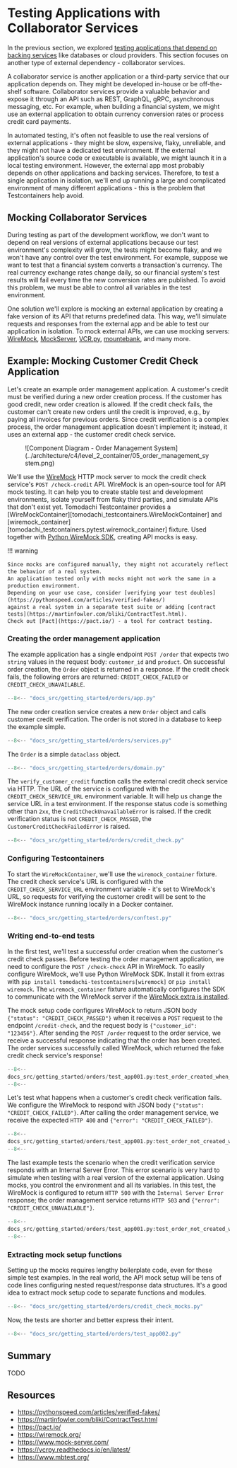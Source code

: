 # Testing Applications with Collaborator Services

In the previous section, we explored [testing applications that depend on backing services](./testing-app-with-backing-services.md) like databases or cloud providers.
This section focuses on another type of external dependency - collaborator services.

A collaborator service is another application or a third-party service that our application depends on.
They might be developed in-house or be off-the-shelf software.
Collaborator services provide a valuable behavior and expose it through an API such as REST, GraphQL, gRPC, asynchronous messaging, etc.
For example, when building a financial system, we might use an external application to obtain currency conversion rates or process credit card payments.

In automated testing, it's often not feasible to use the real versions of external applications -
they might be slow, expensive, flaky, unreliable, and they might not have a dedicated test environment.
If the external application's source code or executable is available, we might launch it in a local testing environment.
However, the external app most probably depends on other applications and backing services.
Therefore, to test a single application in isolation, we'll end up running a large and complicated environment of many different applications -
this is the problem that Testcontainers help avoid.

## Mocking Collaborator Services

During testing as part of the development workflow, we don't want to depend on real versions of external applications
because our test environment's complexity will grow, the tests might become flaky, and we won't have any control over the test environment.
For example, suppose we want to test that a financial system converts a transaction's currency.
The real currency exchange rates change daily, so our financial system's test results will fail every time the new conversion rates are published.
To avoid this problem, we must be able to control all variables in the test environment.

One solution we'll explore is mocking an external application by creating a fake version of its API that returns predefined data.
This way, we'll simulate requests and responses from the external app and be able to test our application in isolation.
To mock external APIs, we can use mocking servers: [WireMock](https://wiremock.org/), [MockServer](https://www.mock-server.com/),
[VCR.py](https://vcrpy.readthedocs.io/en/latest/), [mountebank](https://www.mbtest.org/), and many more.

## Example: Mocking Customer Credit Check Application

Let's create an example order management application.
A customer's credit must be verified during a new order creation process.
If the customer has good credit, new order creation is allowed. If the credit check fails,
the customer can't create new orders until the credit is improved, e.g., by paying all invoices for previous orders.
Since credit verification is a complex process, the order management application doesn't implement it;
instead, it uses an external app - the customer credit check service.

<figure markdown>
  ![Component Diagram - Order Management System](../architecture/c4/level_2_container/05_order_management_system.png)
</figure>

We'll use the [WireMock](https://wiremock.org/) HTTP mock server to mock the credit check service's `POST /check-credit` API.
WireMock is an open-source tool for API mock testing. It can help you to create stable test and development environments,
isolate yourself from flaky third parties, and simulate APIs that don't exist yet.
Tomodachi Testcontainer provides a [WireMockContainer][tomodachi_testcontainers.WireMockContainer]
and [wiremock_container][tomodachi_testcontainers.pytest.wiremock_container] fixture.
Used together with [Python WireMock SDK](https://github.com/wiremock/python-wiremock), creating API mocks is easy.

!!! warning

    Since mocks are configured manually, they might not accurately reflect the behavior of a real system.
    An application tested only with mocks might not work the same in a production environment.
    Depending on your use case, consider [verifying your test doubles](https://pythonspeed.com/articles/verified-fakes/)
    against a real system in a separate test suite or adding [contract tests](https://martinfowler.com/bliki/ContractTest.html).
    Check out [Pact](https://pact.io/) - a tool for contract testing.

### Creating the order management application

The example application has a single endpoint `POST /order` that expects two `string` values in the request body: `customer_id` and `product`.
On successful order creation, the `Order` object is returned in a response.
If the credit check fails, the following errors are returned: `CREDIT_CHECK_FAILED` or `CREDIT_CHECK_UNAVAILABLE`.

```py title="src/app.py" hl_lines="13-16"
--8<-- "docs_src/getting_started/orders/app.py"
```

The new order creation service creates a new `Order` object and calls customer credit verification.
The order is not stored in a database to keep the example simple.

```py title="src/services.py" hl_lines="13"
--8<-- "docs_src/getting_started/orders/services.py"
```

The `Order` is a simple `dataclass` object.

```py title="src/domain.py"
--8<-- "docs_src/getting_started/orders/domain.py"
```

The `verify_customer_credit` function calls the external credit check service via HTTP.
The URL of the service is configured with the `CREDIT_CHECK_SERVICE_URL` environment variable.
It will help us change the service URL in a test environment.
If the response status code is something other than `2xx`, the `CreditCheckUnavailableError` is raised.
If the credit verification status is not `CREDIT_CHECK_PASSED`, the `CustomerCreditCheckFailedError` is raised.

```py title="src/credit_check.py" hl_lines="16-19 32"
--8<-- "docs_src/getting_started/orders/credit_check.py"
```

### Configuring Testcontainers

To start the `WireMockContainer`, we'll use the `wiremock_container` fixture.
The credit check service's URL is configured with the `CREDIT_CHECK_SERVICE_URL` environment variable -
it's set to WireMock's URL, so requests for verifying the customer credit will be sent to
the WireMock instance running locally in a Docker container.

```py title="tests/conftest.py" hl_lines="13 20"
--8<-- "docs_src/getting_started/orders/conftest.py"
```

### Writing end-to-end tests

In the first test, we'll test a successful order creation when the customer's credit check passes.
Before testing the order management application, we need to configure the `POST /check-check` API in WireMock.
To easily configure WireMock, we'll use Python WireMock SDK.
Install it from extras with `pip install tomodachi-testcontainers[wiremock]` or `pip install wiremock`.
The `wiremock_container` fixture automatically configures the SDK to communicate with the WireMock server if the [WireMock extra is installed](../installation.md).

The mock setup code configures WireMock to return JSON body `{"status": "CREDIT_CHECK_PASSED"}` when it receives
a `POST` request to the endpoint `/credit-check`, and the request body is `{"customer_id": "123456"}`.
After sending the `POST /order` request to the order service, we receive a successful response indicating that the order has been created.
The order services successfully called WireMock, which returned the fake credit check service's response!

```py title="tests/test_app.py" hl_lines="11 16 21"
--8<--
docs_src/getting_started/orders/test_app001.py:test_order_created_when_credit_check_passed
--8<--
```

Let's test what happens when a customer's credit check verification fails.
We configure the WireMock to respond with JSON body `{"status": "CREDIT_CHECK_FAILED"}`.
After calling the order management service, we receive the expected `HTTP 400` and `{"error": "CREDIT_CHECK_FAILED"}`.

```py title="tests/test_app.py" hl_lines="11 21-22"
--8<--
docs_src/getting_started/orders/test_app001.py:test_order_not_created_when_credit_check_failed
--8<--
```

The last example tests the scenario when the credit verification service responds with an Internal Server Error.
This error scenario is very hard to simulate when testing with a real version of the external application.
Using mocks, you control the environment and all its variables.
In this test, the WireMock is configured to return `HTTP 500` with the `Internal Server Error` response;
the order management service returns `HTTP 503` and `{"error": "CREDIT_CHECK_UNAVAILABLE"}`.

```py title="tests/test_app.py" hl_lines="6-7 17-18"
--8<--
docs_src/getting_started/orders/test_app001.py:test_order_not_created_when_credit_check_service_unavailable
--8<--
```

### Extracting mock setup functions

Setting up the mocks requires lengthy boilerplate code, even for these simple test examples.
In the real world, the API mock setup will be tens of code lines configuring nested request/response data structures.
It's a good idea to extract mock setup code to separate functions and modules.

```py title="tests/credit_check_mocks.py"
--8<-- "docs_src/getting_started/orders/credit_check_mocks.py"
```

Now, the tests are shorter and better express their intent.

```py title="tests/test_app.py" hl_lines="6"
--8<-- "docs_src/getting_started/orders/test_app002.py"
```

## Summary

TODO

## Resources

- <https://pythonspeed.com/articles/verified-fakes/>
- <https://martinfowler.com/bliki/ContractTest.html>
- <https://pact.io/>
- <https://wiremock.org/>
- <https://www.mock-server.com/>
- <https://vcrpy.readthedocs.io/en/latest/>
- <https://www.mbtest.org/>
